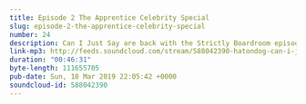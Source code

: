 ```yaml
---
title: Episode 2 The Apprentice Celebrity Special
slug: episode-2-the-apprentice-celebrity-special
number: 24
description: Can I Just Say are back with the Strictly Boardroom episode, giving chef’s kisses all round to everyone except people who work in the city and still reeling from a VIP Apprentice team reach-out. Get in touch at @stuartmcp @siobhainma and @gemmaflynn to tell us whether or not London is your haunting place.
link-mp3: http://feeds.soundcloud.com/stream/588042390-hatondog-can-i-just-say-ep24-episode-2-the-apprentice-celebrity-special.mp3
duration: "00:46:31"
byte-length: 111655705
pub-date: Sun, 10 Mar 2019 22:05:42 +0000
soundcloud-id: 588042390
---
```

